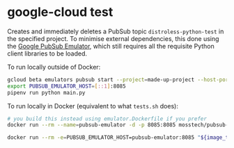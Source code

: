 # google-cloud test

Creates and immediately deletes a PubSub topic `distroless-python-test` in the specified project. To minimise external dependencies, this done using the [Google PubSub Emulator](https://cloud.google.com/pubsub/docs/emulator), which still requires all the requisite Python client libraries to be loaded.

To run locally outside of Docker:

```sh
gcloud beta emulators pubsub start --project=made-up-project --host-port=0.0.0.0:8085 --data-dir=/tmp
export PUBSUB_EMULATOR_HOST=[::1]:8085
pipenv run python main.py
```

To run locally in Docker (equivalent to what `tests.sh` does):

```sh
# you build this instead using emulator.Dockerfile if you prefer
docker run --rm --name=pubsub-emulator -d -p 8085:8085 mosstech/pubsub-emulator:latest

docker run --rm -e=PUBSUB_EMULATOR_HOST=pubsub-emulator:8085 "${image_tag}"
```
